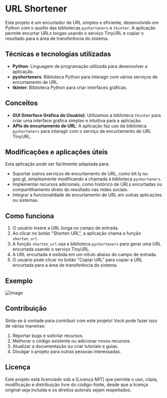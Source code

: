 # URL Shortener

Este projeto é um encurtador de URL simples e eficiente, desenvolvido em Python com o auxílio das bibliotecas `pyshorteners` e `tkinter`. A aplicação permite encurtar URLs longas usando o serviço TinyURL e copiar o resultado para a área de transferência do sistema.

## Técnicas e tecnologias utilizadas

- **Python**: Linguagem de programação utilizada para desenvolver a aplicação.
- **pyshorteners**: Biblioteca Python para interagir com vários serviços de encurtamento de URL.
- **tkinter**: Biblioteca Python para criar interfaces gráficas.

## Conceitos

- **GUI (Interface Gráfica do Usuário)**: Utilizamos a biblioteca `tkinter` para criar uma interface gráfica simples e intuitiva para a aplicação.
- **APIs de encurtamento de URL**: A aplicação faz uso da biblioteca `pyshorteners` para interagir com o serviço de encurtamento de URL TinyURL.

## Modificações e aplicações úteis

Esta aplicação pode ser facilmente adaptada para:

- Suportar outros serviços de encurtamento de URL, como bit.ly ou goo.gl, simplesmente modificando a chamada à biblioteca `pyshorteners`.
- Implementar recursos adicionais, como histórico de URLs encurtadas ou compartilhamento direto do resultado nas redes sociais.
- Integrar a funcionalidade de encurtamento de URL em outras aplicações ou sistemas.

## Como funciona

1. O usuário insere a URL longa no campo de entrada.
2. Ao clicar no botão "Shorten URL", a aplicação chama a função `shorten_url`.
3. A função `shorten_url` usa a biblioteca `pyshorteners` para gerar uma URL encurtada usando o serviço TinyURL.
4. A URL encurtada é exibida em um rótulo abaixo do campo de entrada.
5. O usuário pode clicar no botão "Copiar URL" para copiar a URL encurtada para a área de transferência do sistema.

## Exemplo

![image](https://user-images.githubusercontent.com/50200471/230756666-36f7df15-92a7-4505-a2d3-6464a8d8b486.png)

## Contribuição

Sinta-se à vontade para contribuir com este projeto! Você pode fazer isso de várias maneiras:

1. Reportar bugs e solicitar recursos.
2. Melhorar o código existente ou adicionar novos recursos.
3. Atualizar a documentação ou criar tutoriais e guias.
4. Divulgar o projeto para outras pessoas interessadas.

## Licença

Este projeto está licenciado sob a [Licença MIT] que permite o uso, cópia, modificação e distribuição livre do código-fonte, desde que a licença original seja incluída e os direitos autorais sejam respeitados.

